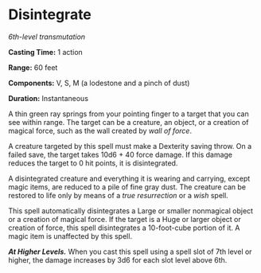<title>Disintegrate</title>

# Disintegrate

_6th-level transmutation_

**Casting Time:** 1 action

**Range:** 60 feet

**Components:** V, S, M (a lodestone and a pinch of dust)

**Duration:** Instantaneous

A thin green ray springs from your pointing
finger to a target that you can see within
range. The target can be a creature, an
object, or a creation of magical force, such
as the wall created by _wall of force_.

A creature targeted by this spell must make a
Dexterity saving throw. On a failed save, the
target takes 10d6 + 40 force damage. If this
damage reduces the target to 0 hit points, it
is disintegrated.

A disintegrated creature and everything it is
wearing and carrying, except magic items, are
reduced to a pile of fine gray dust. The
creature can be restored to life only by
means of a _true resurrection_ or a _wish_
spell.

This spell automatically disintegrates a
Large or smaller nonmagical object or a
creation of magical force. If the target is a
Huge or larger object or creation of force,
this spell disintegrates a 10-foot-cube
portion of it. A magic item is unaffected by
this spell.

_**At Higher Levels.**_ When you cast this
spell using a spell slot of 7th level or
higher, the damage increases by 3d6 for each
slot level above 6th.

